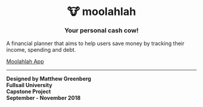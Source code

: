 <h1 align="center">🐮 moolahlah</h1>
<h3 align="center">Your personal cash cow!</h3>

A financial planner that aims to help users save money by tracking their income, spending and debt.

[Moolahlah App](http://moolahlah.com)

___
**Designed by Matthew Greenberg**<br>
**Fullsail University**<br>
**Capstone Project**<br>
**September - November 2018**

